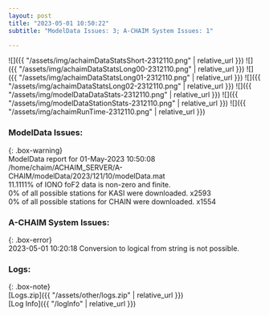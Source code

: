 ```yaml
---
layout: post
title: "2023-05-01 10:50:22"
subtitle: "ModelData Issues: 3; A-CHAIM System Issues: 1"

---
```


![]({{ "/assets/img/achaimDataStatsShort-2312110.png" | relative_url }})
![]({{ "/assets/img/achaimDataStatsLong00-2312110.png" | relative_url }})
![]({{ "/assets/img/achaimDataStatsLong01-2312110.png" | relative_url }})
![]({{ "/assets/img/achaimDataStatsLong02-2312110.png" | relative_url }})
![]({{ "/assets/img/modelDataDataStats-2312110.png" | relative_url }})
![]({{ "/assets/img/modelDataStationStats-2312110.png" | relative_url }})
![]({{ "/assets/img/achaimRunTime-2312110.png" | relative_url }})


### ModelData Issues:  
  
{: .box-warning}  
 ModelData report for 01-May-2023 10:50:08   
 /home/chaim/ACHAIM_SERVER/A-CHAIM/modelData/2023/121/10/modelData.mat   
 11.1111% of IONO foF2 data is non-zero and finite.   
 0% of all possible stations for KASI were downloaded. x2593   
 0% of all possible stations for CHAIN were downloaded. x1554   
  
### A-CHAIM System Issues:  
  
{: .box-error}  
2023-05-01 10:20:18 Conversion to logical from string is not possible.  

### Logs:  
  
{: .box-note}  
[Logs.zip]({{ "/assets/other/logs.zip" | relative_url }})  
[Log Info]({{ "/logInfo" | relative_url }})  
